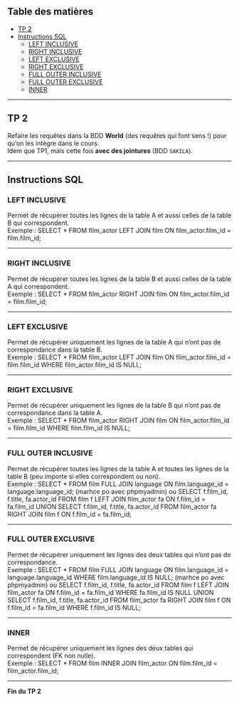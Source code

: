 ## Table des matières
- [TP 2](#tp-2)
- [Instructions SQL](#instructions-sql)
  - [LEFT INCLUSIVE](#left-inclusive)
  - [RIGHT INCLUSIVE](#right-inclusive)
  - [LEFT EXCLUSIVE](#left-exclusive)
  - [RIGHT EXCLUSIVE](#right-exclusive)
  - [FULL OUTER INCLUSIVE](#full-outer-inclusive)
  - [FULL OUTER EXCLUSIVE](#full-outer-exclusive)
  - [INNER](#inner)

---

## TP 2
Refaire les requêtes dans la BDD **World** (des requêtes qui font sens !) pour qu’on les intègre dans le cours.  
Idem que TP1, mais cette fois **avec des jointures** (BDD `SAKILA`).  

---

## Instructions SQL

### LEFT INCLUSIVE
Permet de récupérer toutes les lignes de la table A et aussi celles de la table B qui correspondent.  
Exemple : SELECT * FROM film_actor LEFT JOIN film ON film_actor.film_id = film.film_id;    

---

### RIGHT INCLUSIVE
Permet de récupérer toutes les lignes de la table B et aussi celles de la table A qui correspondent.  
Exemple : SELECT * FROM film_actor RIGHT JOIN film ON film_actor.film_id = film.film_id;    

---

### LEFT EXCLUSIVE
Permet de récupérer uniquement les lignes de la table A qui n’ont pas de correspondance dans la table B.  
Exemple : SELECT * FROM film_actor LEFT JOIN film ON film_actor.film_id = film.film_id WHERE film_actor.film_id IS NULL;    

---

### RIGHT EXCLUSIVE
Permet de récupérer uniquement les lignes de la table B qui n’ont pas de correspondance dans la table A.  
Exemple : SELECT * FROM film_actor RIGHT JOIN film ON film_actor.film_id = film.film_id WHERE film.film_id IS NULL;    

---

### FULL OUTER INCLUSIVE
Permet de récupérer toutes les lignes de la table A et toutes les lignes de la table B (peu importe si elles correspondent ou non).  
Exemple : SELECT * FROM film FULL JOIN language ON film.language_id = language.language_id; (marhce po avec phpmyadmin) ou SELECT f.film_id, f.title, fa.actor_id FROM film f LEFT JOIN film_actor fa ON f.film_id = fa.film_id UNION SELECT f.film_id, f.title, fa.actor_id FROM film_actor fa RIGHT JOIN film f ON f.film_id = fa.film_id;  

---

### FULL OUTER EXCLUSIVE
Permet de récupérer uniquement les lignes des deux tables qui n’ont pas de correspondance.  
Exemple : SELECT * FROM film FULL JOIN language ON film.language_id = language.language_id WHERE film.language_id IS NULL; (marhce po avec phpmyadmin) ou SELECT f.film_id, f.title, fa.actor_id FROM film f LEFT JOIN film_actor fa ON f.film_id = fa.film_id WHERE fa.film_id IS NULL UNION SELECT f.film_id, f.title, fa.actor_id FROM film_actor fa RIGHT JOIN film f ON f.film_id = fa.film_id WHERE f.film_id IS NULL;    

---

### INNER
Permet de récupérer uniquement les lignes des deux tables qui correspondent (FK non nulle).  
Exemple : SELECT * FROM film INNER JOIN film_actor ON film.film_id = film_actor.film_id;  

---

**Fin du TP 2**

